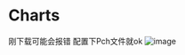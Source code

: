 # Charts
刚下载可能会报错  配置下Pch文件就ok
![image](https://github.com/houshixian/Charts/ChartLib/ChartLib/1.gif)
